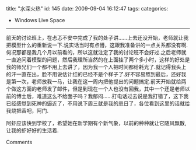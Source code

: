 title: "水深火热"
id: 145
date: 2009-09-04 16:12:47
tags: 
categories: 
- Windows Live Space
---


前天的讨论班上，在忐忑不安中完成了我的处子讲……上去还没开始，老师就让我把模型什么的重新说一下.说实话当时有点懵，这跟我准备讲的一点关系都没有啊.何况那都是我几个月以前看的，所以这就注定了我的讨论班不会好过.之后老师就一直追问着模型的问题，然后我理所当然的在上面挂了两个多小时，这样的好处是我的师兄们一个都不用上去讲了，因为我一个人把时间都给耗光了.就记得我头上的汗一直在出，脸不用说估计红的已经不是个样子了.好不容易熬到最后，还好我是第一次，老师放我一马，让我在这一周内把他提出的问题搞定.前天开始就给两个做这方面的老师发了邮件，但是到现在一个人也没有回我，其中一个还是老师以前的博士后，难道这么不给面子吗？我郁闷……打电话过去说是我打错了，这下我已经感觉到死神的逼近了，不用说下周三就是我的忌日了，各位看到这里的话就给我烧把香吧，阿门.

阿虾应该快到学校了，希望她在新学期有个新气象，以前的种种就让它随风飘散,让我的虾好好的生活着.

Comments
